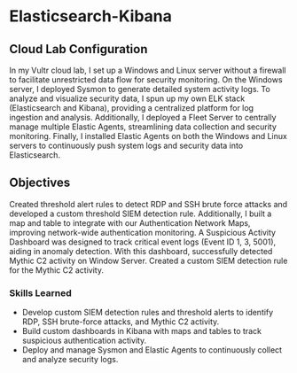# Elasticsearch-Kibana

## Cloud Lab Configuration
In my Vultr cloud lab, I set up a Windows and Linux server without a firewall to facilitate unrestricted data flow for security monitoring. On the Windows server, I deployed Sysmon to generate detailed system activity logs. To analyze and visualize security data, I spun up my own ELK stack (Elasticsearch and Kibana), providing a centralized platform for log ingestion and analysis. Additionally, I deployed a Fleet Server to centrally manage multiple Elastic Agents, streamlining data collection and security monitoring. Finally, I installed Elastic Agents on both the Windows and Linux servers to continuously push system logs and security data into Elasticsearch.

## Objectives
Created threshold alert rules to detect RDP and SSH brute force attacks and developed a custom threshold SIEM detection rule. Additionally, I built a map and table to integrate with our Authentication Network Maps, improving network-wide authentication monitoring. A Suspicious Activity Dashboard was designed to track critical event logs (Event ID 1, 3, 5001), aiding in anomaly detection. With this dashboard, successfully detected Mythic C2 activity on Window Server. Created a custom SIEM detection rule for the Mythic C2 activity.

### Skills Learned
- Develop custom SIEM detection rules and threshold alerts to identify RDP, SSH brute-force attacks, and Mythic C2 activity.
- Build custom dashboards in Kibana with maps and tables to track suspicious authentication activity.
- Deploy and manage Sysmon and Elastic Agents to continuously collect and analyze security logs.

##
